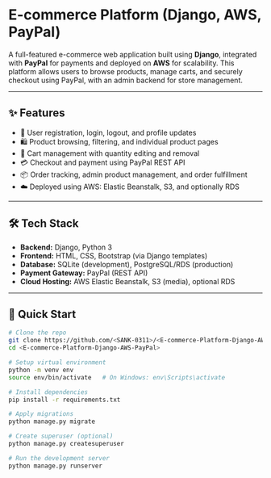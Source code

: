 # E-commerce Platform (Django, AWS, PayPal)

A full-featured e-commerce web application built using **Django**, integrated with **PayPal** for payments and deployed on **AWS** for scalability. This platform allows users to browse products, manage carts, and securely checkout using PayPal, with an admin backend for store management.

---

## ✨ Features

- 🔐 User registration, login, logout, and profile updates  
- 🛍️ Product browsing, filtering, and individual product pages  
- 🛒 Cart management with quantity editing and removal  
- 💳 Checkout and payment using PayPal REST API  
- 📦 Order tracking, admin product management, and order fulfillment  
- ☁️ Deployed using AWS: Elastic Beanstalk, S3, and optionally RDS

---

## 🛠 Tech Stack

- **Backend:** Django, Python 3  
- **Frontend:** HTML, CSS, Bootstrap (via Django templates)  
- **Database:** SQLite (development), PostgreSQL/RDS (production)  
- **Payment Gateway:** PayPal (REST API)  
- **Cloud Hosting:** AWS Elastic Beanstalk, S3 (media), optional RDS  

---

## 🚀 Quick Start

```bash
# Clone the repo
git clone https://github.com/<SANK-0311>/<E-commerce-Platform-Django-AWS-PayPal>.git
cd <E-commerce-Platform-Django-AWS-PayPal>

# Setup virtual environment
python -m venv env
source env/bin/activate   # On Windows: env\Scripts\activate

# Install dependencies
pip install -r requirements.txt

# Apply migrations
python manage.py migrate

# Create superuser (optional)
python manage.py createsuperuser

# Run the development server
python manage.py runserver